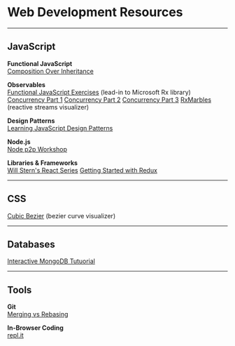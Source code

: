 # Web Development Resources

---

## JavaScript
**Functional JavaScript**  
[Composition Over Inheritance](https://youtu.be/wfMtDGfHWpA)

**Observables**  
[Functional JavaScript Exercises](http://reactivex.io/learnrx/) (lead-in to Microsoft Rx library)
[Concurrency Part 1](http://blog.getify.com/concurrently-javascript-1/)
[Concurrency Part 2](http://blog.getify.com/concurrently-javascript-2/)
[Concurrency Part 3](http://blog.getify.com/concurrently-javascript-3/)
[RxMarbles](http://rxmarbles.com/) (reactive streams visualizer)

**Design Patterns**  
[Learning JavaScript Design Patterns](http://addyosmani.com/resources/essentialjsdesignpatterns/book/ "Learning JavaScript Design Patterns")

**Node.js**  
[Node p2p Workshop](http://mafintosh.github.io/p2p-workshop/build/01.html)

**Libraries & Frameworks**  
[Will Stern's React Series](https://www.youtube.com/playlist?list=PLoYCgNOIyGABj2GQSlDRjgvXtqfDxKm5b)
[Getting Started with Redux](https://egghead.io/series/getting-started-with-redux?utm_source=drip&utm_medium=email&utm_campaign=you-ready-to-redux&__s=kexcide3evojdsaqd7a5 "By Dan Abramov")

---

## CSS
[Cubic Bezier](http://cubic-bezier.com/) (bezier curve visualizer)

---

## Databases
[Interactive MongoDB Tutuorial](http://mongly.openmymind.net/tutorial/index)

---

## Tools
**Git**  
[Merging vs Rebasing](https://www.atlassian.com/git/tutorials/merging-vs-rebasing/)

**In-Browser Coding**  
[repl.it](https://repl.it/)
